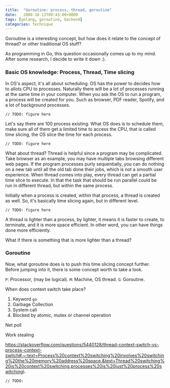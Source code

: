 ```yaml
---
title:  "Goroutine: process, thread, goroutine"
date:   2000-10-13T00:43:00+0800
tags: [golang, goroutine, backend]
categories: technique
---
```


Goroutine is a interesting concept, but how does it relate to the concept of thread? or other traditional OS stuff?

As programming in Go, this question occasionally comes up to my mind. After some research, I decide to write it down :).

### Basic OS knowledge: Process, Thread, Time slicing

In OS's aspect, it's all about scheduling. OS has the power to decides how to allots CPU to processes. Naturally there will be a lot of processes running at the same time in your computer. When you ask the OS to run a program, a process will be created for you. Such as browser, PDF reader, Spotify, and a lot of background processes. 

`// TODO: figure here`

Let's say there are 100 process existing. What OS does is to schedule them, make sure all of them get a limited time to access the CPU, that is called time slicing, the OS slice the time for each process.

`// TODO: figure here`

What about thread? 
Thread is helpful since a program may be complicated. Take browser as an example, you may have multiple tabs browsing different web pages. If the program processes purly sequentially, you can do nothing on a new tab until all the old tab done their jobs, which is not a smooth user experience. When thread comes into play, every thread can get a partial time slice to execute. In that the task that should be run parallel could be run in different thread, but within the same process. 

Initially when a process is created, within that process, a thread is created as well.
So, it's basically time slicing again, but in different level.

`// TODO: figure here`

A thread is lighter than a process, by lighter, it means it is faster to create, to terminate, and it is more space efficient. In other word, you can have things done more efficiently.

What if there is something that is more lighter than a thread?

### Goroutine
Now, what goroutine does is to push this time slicing concept further.
Before jumping into it, there is some concept worth to take a look.

`P`: Processor, (may be logical).
`M`: Machine, OS thread. 
`G`: Goroutine.

When does context switch take place?
1. Keyword `go`
2. Garbage Collection
3. System call
4. Blocked by atomic, mutex or channel operation

Net poll

Work stealing

https://stackoverflow.com/questions/5440128/thread-context-switch-vs-process-context-switch#:~:text=Process%20context%20switching%20involves%20switching%20the%20memory%20address%20space.&text=Thread%20switching%20is%20context%20switching,processes%20is%20just%20process%20switching).

`// TODO: `

